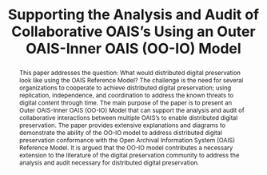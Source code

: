 ---
abstract: " This paper addresses the question: What would distributed digital preservation
  look like using the OAIS Reference Model? The challenge is the need for several
  organizations to cooperate to achieve distributed digital preservation; using replication,
  independence, and coordination to address the known threats to digital content through
  time. The main purpose of the paper is to present an Outer OAIS-Inner OAIS (OO-IO)
  Model that can support the analysis and audit of collaborative interactions between
  multiple OAIS’s to enable distributed digital preservation. The paper provides extensive
  explanations and diagrams to demonstrate the ability of the OO-IO model to address
  distributed digital preservation conformance with the Open Archival Information
  System (OAIS) Reference Model. It is argued that the OO-IO model contributes a necessary
  extension to the literature of the digital preservation community to address the
  analysis and audit necessary for distributed digital preservation. \n"
creators:
- Zierau, Eld
- McGovern, Nancy
date: null
document_url: https://services.phaidra.univie.ac.at/api/object/o:378118/download
grand_parent: iPRES
institutions: []
keywords:
- oais reference model
- distributed digital preservation
- standards
- audits
- analysis
- collaboration
landing_page_url: https://phaidra.univie.ac.at/o:378118
language: eng
layout: publication
license: CC BY-NC-SA 3.0 AT
notes_url: null
parent: iPRES 2014
presentation_url: null
publication_type: paper
size: 607851
source_name: iPRES
title: Supporting the Analysis and Audit of Collaborative OAIS’s Using an Outer OAIS-Inner
  OAIS (OO-IO) Model
year: 2014
---